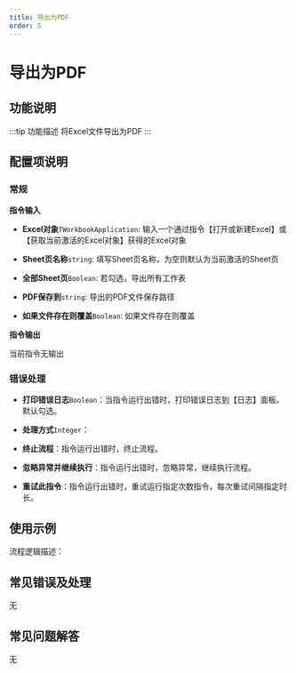 ```yaml
---
title: 导出为PDF
order: 5
---
```


# 导出为PDF

## 功能说明

:::tip 功能描述
将Excel文件导出为PDF
:::

## 配置项说明

### 常规

**指令输入**

- **Excel对象**`TWorkbookApplication`: 输入一个通过指令【打开或新建Excel】或【获取当前激活的Excel对象】获得的Excel对象

- **Sheet页名称**`string`: 填写Sheet页名称，为空则默认为当前激活的Sheet页

- **全部Sheet页**`Boolean`: 若勾选，导出所有工作表

- **PDF保存到**`string`: 导出的PDF文件保存路径

- **如果文件存在则覆盖**`Boolean`: 如果文件存在则覆盖

**指令输出**

当前指令无输出

### 错误处理

- **打印错误日志**`Boolean`：当指令运行出错时，打印错误日志到【日志】面板。默认勾选。

- **处理方式**`Integer`：

 - **终止流程**：指令运行出错时，终止流程。

 - **忽略异常并继续执行**：指令运行出错时，忽略异常，继续执行流程。

 - **重试此指令**：指令运行出错时，重试运行指定次数指令，每次重试间隔指定时长。

## 使用示例

流程逻辑描述：

## 常见错误及处理

无

## 常见问题解答

无

